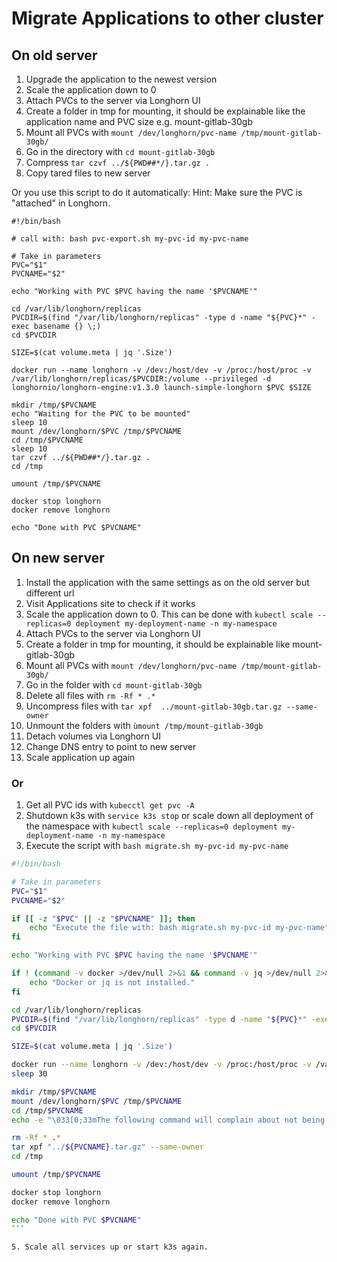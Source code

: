 # Migrate Applications to other cluster

## On old server
1. Upgrade the application to the newest version
2. Scale the application down to 0
3. Attach PVCs to the server via Longhorn UI
4. Create a folder in tmp for mounting, it should be explainable like the application name and PVC size e.g. mount-gitlab-30gb
5. Mount all PVCs with ```mount /dev/longhorn/pvc-name /tmp/mount-gitlab-30gb/```
6. Go in the directory with ```cd mount-gitlab-30gb```
7. Compress ```tar czvf ../${PWD##*/}.tar.gz .```
8. Copy tared files to new server

Or you use this script to do it automatically:
Hint: Make sure the PVC is "attached" in Longhorn.
```
#!/bin/bash

# call with: bash pvc-export.sh my-pvc-id my-pvc-name

# Take in parameters
PVC="$1"
PVCNAME="$2"

echo "Working with PVC $PVC having the name '$PVCNAME'"

cd /var/lib/longhorn/replicas
PVCDIR=$(find "/var/lib/longhorn/replicas" -type d -name "${PVC}*" -exec basename {} \;)
cd $PVCDIR

SIZE=$(cat volume.meta | jq '.Size')

docker run --name longhorn -v /dev:/host/dev -v /proc:/host/proc -v /var/lib/longhorn/replicas/$PVCDIR:/volume --privileged -d longhornio/longhorn-engine:v1.3.0 launch-simple-longhorn $PVC $SIZE

mkdir /tmp/$PVCNAME
echo "Waiting for the PVC to be mounted"
sleep 10
mount /dev/longhorn/$PVC /tmp/$PVCNAME
cd /tmp/$PVCNAME
sleep 10
tar czvf ../${PWD##*/}.tar.gz .
cd /tmp

umount /tmp/$PVCNAME

docker stop longhorn
docker remove longhorn

echo "Done with PVC $PVCNAME"
```

## On new server
1. Install the application with the same settings as on the old server but different url
2. Visit Applications site to check if it works
3. Scale the application down to 0. This can be done with ```kubectl scale --replicas=0 deployment my-deployment-name -n my-namespace```
5. Attach PVCs to the server via Longhorn UI
6. Create a folder in tmp for mounting, it should be explainable like mount-gitlab-30gb
7. Mount all PVCs with ```mount /dev/longhorn/pvc-name /tmp/mount-gitlab-30gb/```
8. Go in the folder with ```cd mount-gitlab-30gb```
9. Delete all files with ```rm -Rf * .*```
10. Uncompress files with ```tar xpf  ../mount-gitlab-30gb.tar.gz --same-owner```
11. Unmount the folders with ```ùmount /tmp/mount-gitlab-30gb```
12. Detach volumes via Longhorn UI
13. Change DNS entry to point to new server
14. Scale application up again

### Or
1. Get all PVC ids with ```kubecctl get pvc -A```
2. Shutdown k3s with ```service k3s stop``` or scale down all deployment of the namespace with ```kubectl scale --replicas=0 deployment my-deployment-name -n my-namespace```
3. Execute the script with ```bash migrate.sh my-pvc-id my-pvc-name```

````bash
#!/bin/bash

# Take in parameters
PVC="$1"
PVCNAME="$2"

if [[ -z "$PVC" || -z "$PVCNAME" ]]; then
    echo "Execute the file with: bash migrate.sh my-pvc-id my-pvc-name"
fi

echo "Working with PVC $PVC having the name '$PVCNAME'"

if ! (command -v docker >/dev/null 2>&1 && command -v jq >/dev/null 2>&1); then
    echo "Docker or jq is not installed."
fi

cd /var/lib/longhorn/replicas
PVCDIR=$(find "/var/lib/longhorn/replicas" -type d -name "${PVC}*" -exec basename {} \;)
cd $PVCDIR

SIZE=$(cat volume.meta | jq '.Size')

docker run --name longhorn -v /dev:/host/dev -v /proc:/host/proc -v /var/lib/longhorn/replicas/$PVCDIR:/volume --privileged -d longhornio/longhorn-engine:v1.4.0 launch-simple-longhorn $PVC $SIZE
sleep 30

mkdir /tmp/$PVCNAME
mount /dev/longhorn/$PVC /tmp/$PVCNAME
cd /tmp/$PVCNAME
echo -e "\033[0;33mThe following command will complain about not being able to delete . and .. this is normal\033[0m"

rm -Rf * .*
tar xpf "../${PVCNAME}.tar.gz" --same-owner
cd /tmp

umount /tmp/$PVCNAME

docker stop longhorn
docker remove longhorn

echo "Done with PVC $PVCNAME"
```

5. Scale all services up or start k3s again.
